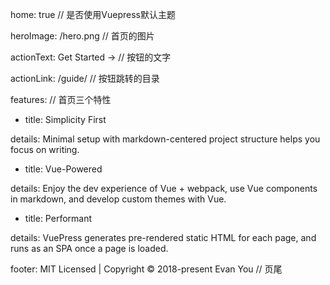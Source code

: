 home: true // 是否使用Vuepress默认主题

heroImage: /hero.png // 首页的图片

actionText: Get Started → // 按钮的文字

actionLink: /guide/ // 按钮跳转的目录

features: // 首页三个特性

- title: Simplicity First

 details: Minimal setup with markdown-centered project structure helps you focus on writing.

- title: Vue-Powered

 details: Enjoy the dev experience of Vue + webpack, use Vue components in markdown, and develop custom themes with Vue.

- title: Performant

 details: VuePress generates pre-rendered static HTML for each page, and runs as an SPA once a page is loaded.

footer: MIT Licensed | Copyright © 2018-present Evan You // 页尾
